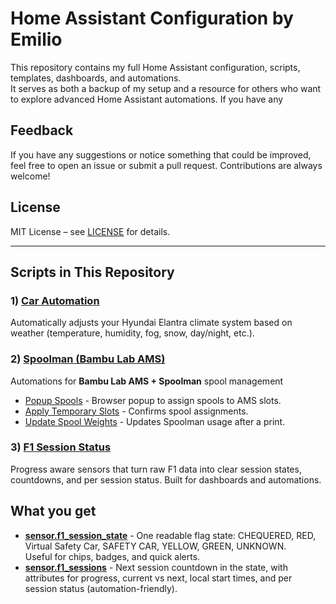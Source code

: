 # Home Assistant Configuration by Emilio

This repository contains my full Home Assistant configuration, scripts, templates, dashboards, and automations.  
It serves as both a backup of my setup and a resource for others who want to explore advanced Home Assistant automations. If you have any 

## Feedback
If you have any suggestions or notice something that could be improved, feel free to open an issue or submit a pull request. Contributions are always welcome!

## License
MIT License – see [LICENSE](LICENSE) for details.

---
## Scripts in This Repository
### 1) [Car Automation](./scripts/climate_control)
  Automatically adjusts your Hyundai Elantra climate system based on weather (temperature, humidity, fog, snow, day/night, etc.).
  
### 2) [Spoolman (Bambu Lab AMS)](./scripts/spoolman)
Automations for **Bambu Lab AMS + Spoolman** spool management
- [Popup Spools](./scripts/spoolman/popup_spools) - Browser popup to assign spools to AMS slots.  
- [Apply Temporary Slots](./scripts/spoolman/apply_tmp_slots) - Confirms spool assignments.  
- [Update Spool Weights](./scripts/spoolman/update_spool_weights) - Updates Spoolman usage after a print.  

### 3) [F1 Session Status](./scripts/f1)
Progress aware sensors that turn raw F1 data into clear session states, countdowns, and per session status. Built for dashboards and automations.

## What you get
- [**sensor.f1_session_state**](./scripts/f1/f1_session_state) - One readable flag state: CHEQUERED, RED, Virtual Safety Car, SAFETY CAR, YELLOW, GREEN, UNKNOWN.  
  Useful for chips, badges, and quick alerts.
- [**sensor.f1_sessions**](./scripts/f1/f1_session_state) - Next session countdown in the state, with attributes for progress, current vs next, local start times, and per session status (automation-friendly).
